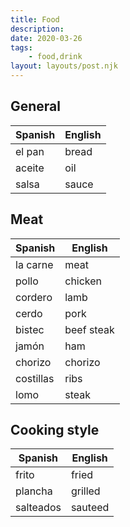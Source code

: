 ```yaml
---
title: Food
description:
date: 2020-03-26
tags:
	- food,drink
layout: layouts/post.njk
---
```

## General

| Spanish     | English      |
| ----------- | ------------ |
| el pan  | bread         |
| aceite  | oil         |
| salsa  | sauce         |


## Meat
| Spanish     | English      |
| ----------- | ------------ |
| la carne  | meat         |
| pollo  | chicken         |
| cordero  | lamb         |
| cerdo  | pork         |
| bistec  | beef steak         |
| jamón  | ham         |
| chorizo  | chorizo         |
| costillas  | ribs         |
| lomo  | steak         |

## Cooking style
| Spanish     | English      |
| ----------- | ------------ |
| frito  | fried         |
| plancha  | grilled         |
| salteados  | sauteed         |